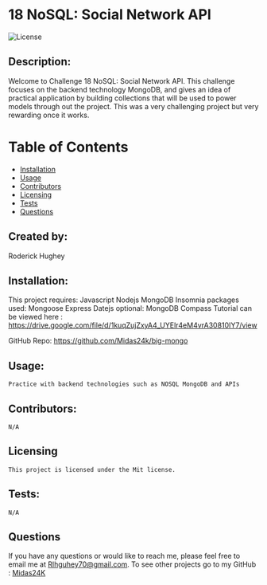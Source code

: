# 18 NoSQL: Social Network API

![License](https://img.shields.io/badge/License-Mit-yellow.svg)

## Description:

Welcome to Challenge 18 NoSQL: Social Network API. This challenge focuses on the backend technology MongoDB, and gives an idea of practical application by building collections that will be used to power models through out the project. This was a very challenging project but very rewarding once it works.

# Table of Contents

- [Installation](#installation)
- [Usage](#usage)
- [Contributors](#contributors)
- [Licensing](#Licensing)
- [Tests](#tests)
- [Questions](#questions)

## Created by:

Roderick Hughey

## Installation:

This project requires: 
Javascript 
Nodejs 
MongoDB
Insomnia
packages used:
Mongoose
Express
Datejs
optional:
MongoDB Compass
Tutorial can be viewed here : https://drive.google.com/file/d/1kuqZujZxyA4_UYElr4eM4vrA30810IY7/view

GitHub Repo: https://github.com/Midas24k/big-mongo

## Usage:

    Practice with backend technologies such as NOSQL MongoDB and APIs

## Contributors:

    N/A

## Licensing

    This project is licensed under the Mit license.

## Tests:

    N/A

## Questions

If you have any questions or would like to reach me, please feel free to email me at [Rlhguhey70@gmail.com](mailto:Rlhguhey70@gmail.com).
To see other projects go to my GitHub : [Midas24K](https://github.com/Midas24K)
